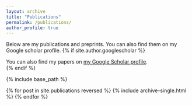 ```yaml
---
layout: archive
title: "Publications"
permalink: /publications/
author_profile: true
---
```

Below are my publications and preprints. You can also find them on my Google scholar profile.
{% if site.author.googlescholar %}
  <div class="wordwrap">You can also find my papers on <a href="https://scholar.google.com/citations?user=Uph8rcwAAAAJ&hl=en&oi=ao">my Google Scholar profile</a>.</div>
{% endif %}

{% include base_path %}

{% for post in site.publications reversed %}
  {% include archive-single.html %}
{% endfor %}
